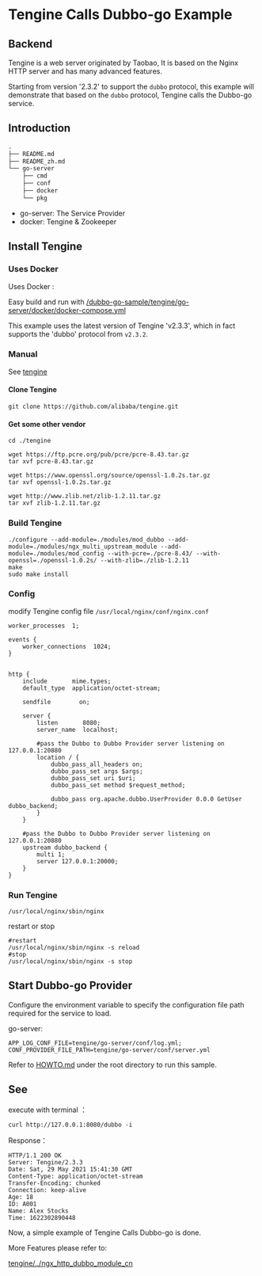# Tengine Calls Dubbo-go Example

## Backend

Tengine is a web server originated by Taobao, It is based on the Nginx HTTP server and has many advanced features. 

Starting from version '2.3.2' to support the `dubbo` protocol, this example will demonstrate that based on the `dubbo` protocol, Tengine calls the Dubbo-go service.

## Introduction

```markdown
.
├── README.md
├── README_zh.md
└── go-server
    ├── cmd
    ├── conf
    ├── docker
    └── pkg
```

- go-server: The Service Provider
- docker: Tengine & Zookeeper 

## Install Tengine

### Uses Docker

Uses Docker :

Easy build and run with [/dubbo-go-sample/tengine/go-server/docker/docker-compose.yml](/tengine/go-server/docker/docker-compose.yml)

This example uses the latest version of Tengine 'v2.3.3', which in fact supports the 'dubbo' protocol from `v2.3.2`.

### Manual

See [tengine](https://github.com/alibaba/tengine)

#### Clone Tengine
```
git clone https://github.com/alibaba/tengine.git
```
#### Get some other vendor
```
cd ./tengine

wget https://ftp.pcre.org/pub/pcre/pcre-8.43.tar.gz
tar xvf pcre-8.43.tar.gz

wget https://www.openssl.org/source/openssl-1.0.2s.tar.gz
tar xvf openssl-1.0.2s.tar.gz

wget http://www.zlib.net/zlib-1.2.11.tar.gz
tar xvf zlib-1.2.11.tar.gz
```

### Build Tengine
```
./configure --add-module=./modules/mod_dubbo --add-module=./modules/ngx_multi_upstream_module --add-module=./modules/mod_config --with-pcre=./pcre-8.43/ --with-openssl=./openssl-1.0.2s/ --with-zlib=./zlib-1.2.11
make
sudo make install
```

### Config

modify Tengine config file `/usr/local/nginx/conf/nginx.conf`

```
worker_processes  1;

events {
    worker_connections  1024;
}


http {
    include       mime.types;
    default_type  application/octet-stream;

    sendfile        on;

    server {
        listen       8080;
        server_name  localhost;
        
        #pass the Dubbo to Dubbo Provider server listening on 127.0.0.1:20880
        location / {
            dubbo_pass_all_headers on;
            dubbo_pass_set args $args;
            dubbo_pass_set uri $uri;
            dubbo_pass_set method $request_method;
        
            dubbo_pass org.apache.dubbo.UserProvider 0.0.0 GetUser dubbo_backend;
        }
    }

    #pass the Dubbo to Dubbo Provider server listening on 127.0.0.1:20880
    upstream dubbo_backend {
        multi 1;
        server 127.0.0.1:20000;
    }
}
```

### Run Tengine

```
/usr/local/nginx/sbin/nginx
```

restart or stop

```
#restart
/usr/local/nginx/sbin/nginx -s reload
#stop
/usr/local/nginx/sbin/nginx -s stop
```

## Start Dubbo-go Provider

Configure the environment variable to specify the configuration file path required for the service to load.

go-server:

```shell
APP_LOG_CONF_FILE=tengine/go-server/conf/log.yml;
CONF_PROVIDER_FILE_PATH=tengine/go-server/conf/server.yml
```


Refer to  [HOWTO.md](../HOWTO_zh.md) under the root directory to run this sample.

## See

execute with terminal ：

```shell
curl http://127.0.0.1:8080/dubbo -i
```

Response：

```shell
HTTP/1.1 200 OK
Server: Tengine/2.3.3
Date: Sat, 29 May 2021 15:41:30 GMT
Content-Type: application/octet-stream
Transfer-Encoding: chunked
Connection: keep-alive
Age: 18
ID: A001
Name: Alex Stocks
Time: 1622302890448
```

Now, a simple example of Tengine Calls Dubbo-go is done.

More Features please refer to:

[tengine/../ngx_http_dubbo_module_cn](https://github.com/alibaba/tengine/blob/master/docs/modules/ngx_http_dubbo_module_cn.md)




